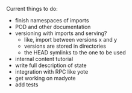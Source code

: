 Current things to do:

* finish namespaces of imports
* POD and other documentation
* versioning with imports and serving?
    - like, import between versions x and y
    - versions are stored in directories
    - the HEAD symlinks to the one to be used
* internal content tutorial
* write full description of state
* integration with RPC like yote
* get working on madyote
* add tests
